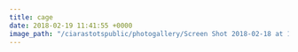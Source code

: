 ```yaml
---
title: cage
date: 2018-02-19 11:41:55 +0000
image_path: "/ciarastotspublic/photogallery/Screen Shot 2018-02-18 at 16.30.14-2.png"
---
```

